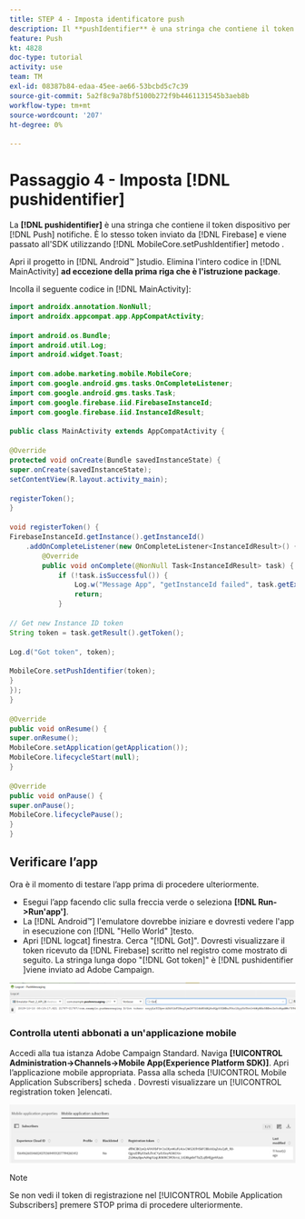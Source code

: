 ```yaml
---
title: STEP 4 - Imposta identificatore push
description: Il **pushIdentifier** è una stringa che contiene il token dispositivo per le notifiche push. Si tratta dello stesso token inviato da Firebase e passato all'SDK utilizzando il metodo MobileCore.setPushIdentifier .
feature: Push
kt: 4828
doc-type: tutorial
activity: use
team: TM
exl-id: 08387b84-edaa-45ee-ae66-53bcbd5c7c39
source-git-commit: 5a2f8c9a78bf5100b272f9b4461131545b3aeb8b
workflow-type: tm+mt
source-wordcount: '207'
ht-degree: 0%

---
```


# Passaggio 4 - Imposta [!DNL pushidentifier]

La **[!DNL pushidentifier]** è una stringa che contiene il token dispositivo per [!DNL Push] notifiche. È lo stesso token inviato da [!DNL Firebase] e viene passato all&#39;SDK utilizzando [!DNL MobileCore.setPushIdentifier] metodo .

Apri il progetto in [!DNL Android™ ]studio. Elimina l&#39;intero codice in [!DNL MainActivity] **ad eccezione della prima riga che è l&#39;istruzione package**.

Incolla il seguente codice in [!DNL MainActivity]:

<!--
Removed `{.line-numbers}` below
-->

```java
import androidx.annotation.NonNull;
import androidx.appcompat.app.AppCompatActivity;

import android.os.Bundle;
import android.util.Log;
import android.widget.Toast;

import com.adobe.marketing.mobile.MobileCore;
import com.google.android.gms.tasks.OnCompleteListener;
import com.google.android.gms.tasks.Task;
import com.google.firebase.iid.FirebaseInstanceId;
import com.google.firebase.iid.InstanceIdResult;

public class MainActivity extends AppCompatActivity {

@Override
protected void onCreate(Bundle savedInstanceState) {
super.onCreate(savedInstanceState);
setContentView(R.layout.activity_main);

registerToken();
}

void registerToken() {
FirebaseInstanceId.getInstance().getInstanceId()
    .addOnCompleteListener(new OnCompleteListener<InstanceIdResult>() {
        @Override
        public void onComplete(@NonNull Task<InstanceIdResult> task) {
            if (!task.isSuccessful()) {
                Log.w("Message App", "getInstanceId failed", task.getException());
                return;
            }

// Get new Instance ID token
String token = task.getResult().getToken();

Log.d("Got token", token);

MobileCore.setPushIdentifier(token);
}
});
}

@Override
public void onResume() {
super.onResume();
MobileCore.setApplication(getApplication());
MobileCore.lifecycleStart(null);
}

@Override
public void onPause() {
super.onPause();
MobileCore.lifecyclePause();
}
}
```

## Verificare l’app

Ora è il momento di testare l’app prima di procedere ulteriormente.

* Esegui l’app facendo clic sulla freccia verde o seleziona **[!DNL Run->Run'app']**.
* La [!DNL Android™] l&#39;emulatore dovrebbe iniziare e dovresti vedere l&#39;app in esecuzione con [!DNL "Hello World" ]testo.
* Apri [!DNL logcat] finestra. Cerca &quot;[!DNL Got]&quot;. Dovresti visualizzare il token ricevuto da [!DNL Firebase] scritto nel registro come mostrato di seguito. La stringa lunga dopo &quot;[!DNL Got token]&quot; è [!DNL pushidentifier ]viene inviato ad Adobe Campaign.

![token](assets/logcat-got-token.PNG)

### Controlla utenti abbonati a un&#39;applicazione mobile

Accedi alla tua istanza Adobe Campaign Standard.
Naviga **[!UICONTROL Administration->Channels->Mobile App(Experience Platform SDK)]**. Apri l’applicazione mobile appropriata. Passa alla scheda [!UICONTROL Mobile Application Subscribers] scheda . Dovresti visualizzare un [!UICONTROL registration token ]elencati.

![abbonati a mobile-application](assets/mobile-application-subscribers.PNG)

>[!NOTE]
>
>Se non vedi il token di registrazione nel [!UICONTROL Mobile Application Subscribers] premere STOP prima di procedere ulteriormente.
